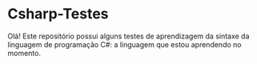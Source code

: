 # Csharp-Testes

Olá! Este repositório possui alguns testes de aprendizagem da sintaxe da linguagem de programação C#: a linguagem que estou aprendendo no momento. 
